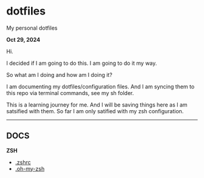 # dotfiles
My personal dotfiles


**Oct 29, 2024**

Hi.

I decided if I am going to do this.
I am going to do it my way.


So what am I doing and how am I doing it?

I am documenting my dotfiles/configuration files. And I am syncing them to this repo via terminal commands, see my sh folder.

This is a learning journey for me.
And I will be saving things here as I am satsified with them.
So far I am only satified with my zsh configuration.


---


## DOCS


**ZSH**
- [.zshrc](rootDOCS/zshrc.md)
- [.oh-my-zsh](rootDOCS/oh-my-zsh.md)